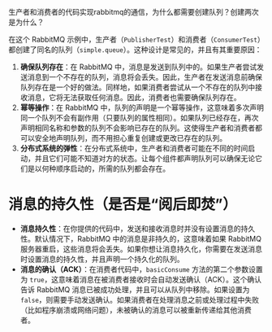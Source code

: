   

  

  

生产者和消费者的代码实现rabbitmq的通信，为什么都需要创建队列？创建两次是为什么？

在这个 RabbitMQ 示例中，生产者（`PublisherTest`）和消费者（`ConsumerTest`）都创建了同名的队列（`simple.queue`）。这种设计是常见的，并且有其重要原因：

1. **确保队列存在**：在 RabbitMQ 中，消息是发送到队列中的。如果生产者尝试发送消息到一个不存在的队列，消息将会丢失。因此，生产者在发送消息前确保队列存在是一个好的做法。同样地，如果消费者尝试从一个不存在的队列中接收消息，它将无法获取任何消息。因此，消费者也需要确保队列存在。
2. **幂等操作**：在 RabbitMQ 中，队列的声明是一个幂等操作，这意味着多次声明同一个队列不会有副作用（只要队列的属性相同）。如果队列已经存在，再次声明相同名称和参数的队列不会影响已存在的队列。这使得生产者和消费者都可以安全地声明队列，而不用担心重复创建或更改已存在的队列。
3. **分布式系统的弹性**：在分布式系统中，生产者和消费者可能在不同的时间启动，并且它们可能不知道对方的状态。让每个组件都声明队列可以确保无论它们是以何种顺序启动的，所需的队列都会存在。

  

# 消息的持久性（是否是“阅后即焚”）

- **消息持久性**：在你提供的代码中，发送和接收消息时并没有设置消息的持久性。默认情况下，RabbitMQ 中的消息是非持久的，这意味着如果 RabbitMQ 服务器重启，这些消息将会丢失。如果你想让消息持久化，你需要在发送消息时设置消息的持久性，并且声明一个持久化的队列。
- **消息的确认（ACK）**：在消费者代码中，`basicConsume` 方法的第二个参数设置为 `true`，这意味着消息在被消费者接收时会自动发送确认（ACK）。这个确认告诉 RabbitMQ 消息已被成功处理，并且可以从队列中移除。如果设置为 `false`，则需要手动发送确认。如果消费者在处理消息之前或处理过程中失败（比如程序崩溃或网络问题），未被确认的消息可以被重新传递给其他消费者。